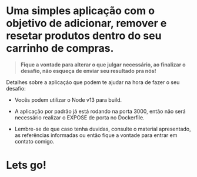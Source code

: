# Uma simples aplicação com o objetivo de adicionar, remover e resetar produtos dentro do seu carrinho de compras.


> **Fique a vontade para alterar o que julgar necessário, ao finalizar o desafio, não esqueça de enviar seu resultado pra nós!**

Detalhes sobre a aplicaçáo que podem te ajudar na hora de fazer o seu desafio:

- Vocês podem utilizar o Node v13 para build.

- A aplicação por padrão já está rodando na porta 3000, então não será necessário realizar o EXPOSE de porta no Dockerfile.

- Lembre-se de que caso tenha duvidas, consulte o material apresentado, as referências informadas ou então fique a vontade para entrar em contato comigo.

# Lets go!
